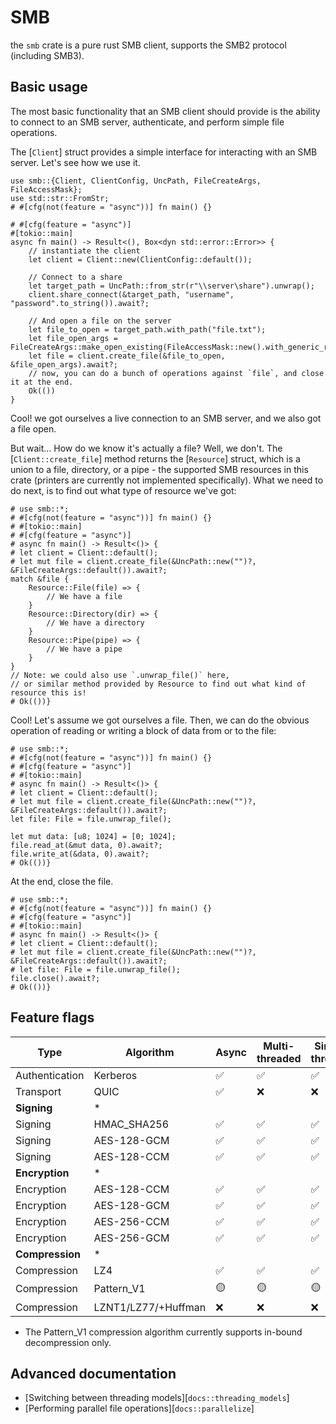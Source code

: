 # SMB
the `smb` crate is a pure rust SMB client, supports the SMB2 protocol (including SMB3).

## Basic usage
The most basic functionality that an SMB client should provide is the ability to connect to an SMB server, authenticate, and perform simple file operations.

The [`Client`] struct provides a simple interface for interacting with an SMB server. Let's see how we use it.

```rust,no_run
use smb::{Client, ClientConfig, UncPath, FileCreateArgs, FileAccessMask};
use std::str::FromStr;
# #[cfg(not(feature = "async"))] fn main() {}

# #[cfg(feature = "async")]
#[tokio::main]
async fn main() -> Result<(), Box<dyn std::error::Error>> {
    // instantiate the client
    let client = Client::new(ClientConfig::default());
    
    // Connect to a share
    let target_path = UncPath::from_str(r"\\server\share").unwrap();
    client.share_connect(&target_path, "username", "password".to_string()).await?;
    
    // And open a file on the server
    let file_to_open = target_path.with_path("file.txt");
    let file_open_args = FileCreateArgs::make_open_existing(FileAccessMask::new().with_generic_read(true));
    let file = client.create_file(&file_to_open, &file_open_args).await?;
    // now, you can do a bunch of operations against `file`, and close it at the end.
    Ok(())
}
```

Cool! we got ourselves a live connection to an SMB server, and we also got a file open. 

But wait... How do we know it's actually a file? Well, we don't. The [`Client::create_file`] method returns the [`Resource`] struct, which is a union to a file, directory, or a pipe - the supported SMB resources in this crate (printers are currently not implemented specifically). What we need to do next, is to find out what type of resource we've got:

```rust,no_run
# use smb::*;
# #[cfg(not(feature = "async"))] fn main() {}
# #[tokio::main]
# #[cfg(feature = "async")]
# async fn main() -> Result<()> {
# let client = Client::default();
# let mut file = client.create_file(&UncPath::new("")?, &FileCreateArgs::default()).await?;
match &file {
    Resource::File(file) => {
        // We have a file
    }
    Resource::Directory(dir) => {
        // We have a directory
    }
    Resource::Pipe(pipe) => {
        // We have a pipe
    }
}
// Note: we could also use `.unwrap_file()` here, 
// or similar method provided by Resource to find out what kind of resource this is!
# Ok(())}
```

Cool! Let's assume we got ourselves a file. Then, we can do the obvious operation of reading or writing a block of data from or to the file:
```rust,no_run
# use smb::*;
# #[cfg(not(feature = "async"))] fn main() {}
# #[cfg(feature = "async")]
# #[tokio::main]
# async fn main() -> Result<()> {
# let client = Client::default();
# let mut file = client.create_file(&UncPath::new("")?, &FileCreateArgs::default()).await?;
let file: File = file.unwrap_file();

let mut data: [u8; 1024] = [0; 1024];
file.read_at(&mut data, 0).await?;
file.write_at(&data, 0).await?;
# Ok(())}
```

At the end, close the file.
```rust,no_run
# use smb::*;
# #[cfg(not(feature = "async"))] fn main() {}
# #[cfg(feature = "async")]
# #[tokio::main]
# async fn main() -> Result<()> {
# let client = Client::default();
# let mut file = client.create_file(&UncPath::new("")?, &FileCreateArgs::default()).await?;
# let file: File = file.unwrap_file();
file.close().await?;
# Ok(())}
```

## Feature flags
| Type            | Algorithm           |  Async  | Multi-threaded | Single-threaded | Feature Name           |
| --------------- | ------------------- | ---| ---| --- | ---------------------- |
| Authentication  | Kerberos            | ✅  | ✅  | ✅   | `kerberos`             |
| Transport       | QUIC                | ✅  | ❌   | ❌    | `quic`                 |
| **Signing**     | *                   |    |    |     | `sign`                 |
| Signing         | HMAC_SHA256         | ✅  | ✅  | ✅   | `sign_hmac`            |
| Signing         | AES-128-GCM         | ✅  | ✅  | ✅   | `sign_gmac`            |
| Signing         | AES-128-CCM         | ✅  | ✅  | ✅   | `sign_cmac`            |
| **Encryption**  | *                   |    |    |     | `encrypt`              |
| Encryption      | AES-128-CCM         | ✅  | ✅  | ✅   | `encrypt_aes128ccm`    |
| Encryption      | AES-128-GCM         | ✅  | ✅  | ✅   | `encrypt_aes128gcm`    |
| Encryption      | AES-256-CCM         | ✅  | ✅  | ✅   | `encrypt_aes256ccm`    |
| Encryption      | AES-256-GCM         | ✅  | ✅  | ✅   | `encrypt_aes256gcm`    |
| **Compression** | *                   |    |    |     | `compress`             |
| Compression     | LZ4                 | ✅  | ✅  | ✅   | `compress_lz4`         |
| Compression     | Pattern_V1          | 🟡  | 🟡  | 🟡   | `compress_pattern_v1`* |
| Compression     | LZNT1/LZ77/+Huffman | ❌  | ❌  | ❌   | -                      |

* The Pattern_V1 compression algorithm currently supports in-bound decompression only.

## Advanced documentation
- [Switching between threading models][`docs::threading_models`]
- [Performing parallel file operations][`docs::parallelize`]
